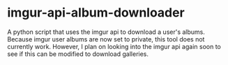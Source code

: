 # imgur-api-album-downloader

A python script that uses the imgur api to download a user's albums. Because imgur user albums are now set to private, this tool does not currently work. However, I plan on looking into the imgur api again soon to see if this can be modified to download galleries.
